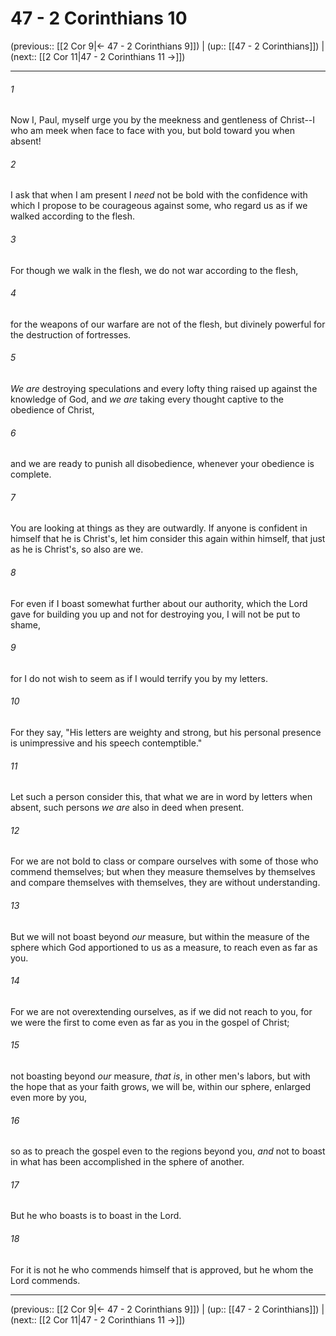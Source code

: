 # 47 - 2 Corinthians 10

(previous:: [[2 Cor 9|← 47 - 2 Corinthians 9]]) | (up:: [[47 - 2 Corinthians]]) | (next:: [[2 Cor 11|47 - 2 Corinthians 11 →]])

***


###### 1 
Now I, Paul, myself urge you by the meekness and gentleness of Christ--I who am meek when face to face with you, but bold toward you when absent! 

###### 2 
I ask that when I am present I _need_ not be bold with the confidence with which I propose to be courageous against some, who regard us as if we walked according to the flesh. 

###### 3 
For though we walk in the flesh, we do not war according to the flesh, 

###### 4 
for the weapons of our warfare are not of the flesh, but divinely powerful for the destruction of fortresses. 

###### 5 
_We are_ destroying speculations and every lofty thing raised up against the knowledge of God, and _we are_ taking every thought captive to the obedience of Christ, 

###### 6 
and we are ready to punish all disobedience, whenever your obedience is complete. 

###### 7 
You are looking at things as they are outwardly. If anyone is confident in himself that he is Christ's, let him consider this again within himself, that just as he is Christ's, so also are we. 

###### 8 
For even if I boast somewhat further about our authority, which the Lord gave for building you up and not for destroying you, I will not be put to shame, 

###### 9 
for I do not wish to seem as if I would terrify you by my letters. 

###### 10 
For they say, "His letters are weighty and strong, but his personal presence is unimpressive and his speech contemptible." 

###### 11 
Let such a person consider this, that what we are in word by letters when absent, such persons _we are_ also in deed when present. 

###### 12 
For we are not bold to class or compare ourselves with some of those who commend themselves; but when they measure themselves by themselves and compare themselves with themselves, they are without understanding. 

###### 13 
But we will not boast beyond _our_ measure, but within the measure of the sphere which God apportioned to us as a measure, to reach even as far as you. 

###### 14 
For we are not overextending ourselves, as if we did not reach to you, for we were the first to come even as far as you in the gospel of Christ; 

###### 15 
not boasting beyond _our_ measure, _that is_, in other men's labors, but with the hope that as your faith grows, we will be, within our sphere, enlarged even more by you, 

###### 16 
so as to preach the gospel even to the regions beyond you, _and_ not to boast in what has been accomplished in the sphere of another. 

###### 17 
But he who boasts is to boast in the Lord. 

###### 18 
For it is not he who commends himself that is approved, but he whom the Lord commends.

***

(previous:: [[2 Cor 9|← 47 - 2 Corinthians 9]]) | (up:: [[47 - 2 Corinthians]]) | (next:: [[2 Cor 11|47 - 2 Corinthians 11 →]])
